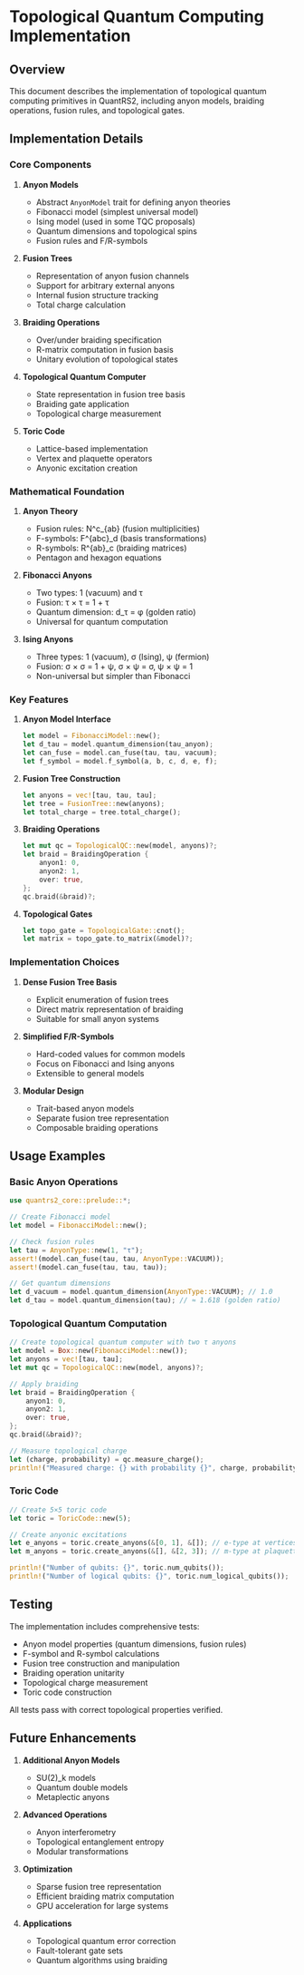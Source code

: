 # Topological Quantum Computing Implementation

## Overview

This document describes the implementation of topological quantum computing primitives in QuantRS2, including anyon models, braiding operations, fusion rules, and topological gates.

## Implementation Details

### Core Components

1. **Anyon Models**
   - Abstract `AnyonModel` trait for defining anyon theories
   - Fibonacci model (simplest universal model)
   - Ising model (used in some TQC proposals)
   - Quantum dimensions and topological spins
   - Fusion rules and F/R-symbols

2. **Fusion Trees**
   - Representation of anyon fusion channels
   - Support for arbitrary external anyons
   - Internal fusion structure tracking
   - Total charge calculation

3. **Braiding Operations**
   - Over/under braiding specification
   - R-matrix computation in fusion basis
   - Unitary evolution of topological states

4. **Topological Quantum Computer**
   - State representation in fusion tree basis
   - Braiding gate application
   - Topological charge measurement

5. **Toric Code**
   - Lattice-based implementation
   - Vertex and plaquette operators
   - Anyonic excitation creation

### Mathematical Foundation

1. **Anyon Theory**
   - Fusion rules: N^c_{ab} (fusion multiplicities)
   - F-symbols: F^{abc}_d (basis transformations)
   - R-symbols: R^{ab}_c (braiding matrices)
   - Pentagon and hexagon equations

2. **Fibonacci Anyons**
   - Two types: 1 (vacuum) and τ
   - Fusion: τ × τ = 1 + τ
   - Quantum dimension: d_τ = φ (golden ratio)
   - Universal for quantum computation

3. **Ising Anyons**
   - Three types: 1 (vacuum), σ (Ising), ψ (fermion)
   - Fusion: σ × σ = 1 + ψ, σ × ψ = σ, ψ × ψ = 1
   - Non-universal but simpler than Fibonacci

### Key Features

1. **Anyon Model Interface**
   ```rust
   let model = FibonacciModel::new();
   let d_tau = model.quantum_dimension(tau_anyon);
   let can_fuse = model.can_fuse(tau, tau, vacuum);
   let f_symbol = model.f_symbol(a, b, c, d, e, f);
   ```

2. **Fusion Tree Construction**
   ```rust
   let anyons = vec![tau, tau, tau];
   let tree = FusionTree::new(anyons);
   let total_charge = tree.total_charge();
   ```

3. **Braiding Operations**
   ```rust
   let mut qc = TopologicalQC::new(model, anyons)?;
   let braid = BraidingOperation {
       anyon1: 0,
       anyon2: 1,
       over: true,
   };
   qc.braid(&braid)?;
   ```

4. **Topological Gates**
   ```rust
   let topo_gate = TopologicalGate::cnot();
   let matrix = topo_gate.to_matrix(&model)?;
   ```

### Implementation Choices

1. **Dense Fusion Tree Basis**
   - Explicit enumeration of fusion trees
   - Direct matrix representation of braiding
   - Suitable for small anyon systems

2. **Simplified F/R-Symbols**
   - Hard-coded values for common models
   - Focus on Fibonacci and Ising anyons
   - Extensible to general models

3. **Modular Design**
   - Trait-based anyon models
   - Separate fusion tree representation
   - Composable braiding operations

## Usage Examples

### Basic Anyon Operations
```rust
use quantrs2_core::prelude::*;

// Create Fibonacci model
let model = FibonacciModel::new();

// Check fusion rules
let tau = AnyonType::new(1, "τ");
assert!(model.can_fuse(tau, tau, AnyonType::VACUUM));
assert!(model.can_fuse(tau, tau, tau));

// Get quantum dimensions
let d_vacuum = model.quantum_dimension(AnyonType::VACUUM); // 1.0
let d_tau = model.quantum_dimension(tau); // ≈ 1.618 (golden ratio)
```

### Topological Quantum Computation
```rust
// Create topological quantum computer with two τ anyons
let model = Box::new(FibonacciModel::new());
let anyons = vec![tau, tau];
let mut qc = TopologicalQC::new(model, anyons)?;

// Apply braiding
let braid = BraidingOperation {
    anyon1: 0,
    anyon2: 1,
    over: true,
};
qc.braid(&braid)?;

// Measure topological charge
let (charge, probability) = qc.measure_charge();
println!("Measured charge: {} with probability {}", charge, probability);
```

### Toric Code
```rust
// Create 5×5 toric code
let toric = ToricCode::new(5);

// Create anyonic excitations
let e_anyons = toric.create_anyons(&[0, 1], &[]); // e-type at vertices 0, 1
let m_anyons = toric.create_anyons(&[], &[2, 3]); // m-type at plaquettes 2, 3

println!("Number of qubits: {}", toric.num_qubits());
println!("Number of logical qubits: {}", toric.num_logical_qubits());
```

## Testing

The implementation includes comprehensive tests:
- Anyon model properties (quantum dimensions, fusion rules)
- F-symbol and R-symbol calculations
- Fusion tree construction and manipulation
- Braiding operation unitarity
- Topological charge measurement
- Toric code construction

All tests pass with correct topological properties verified.

## Future Enhancements

1. **Additional Anyon Models**
   - SU(2)_k models
   - Quantum double models
   - Metaplectic anyons

2. **Advanced Operations**
   - Anyon interferometry
   - Topological entanglement entropy
   - Modular transformations

3. **Optimization**
   - Sparse fusion tree representation
   - Efficient braiding matrix computation
   - GPU acceleration for large systems

4. **Applications**
   - Topological quantum error correction
   - Fault-tolerant gate sets
   - Quantum algorithms using braiding